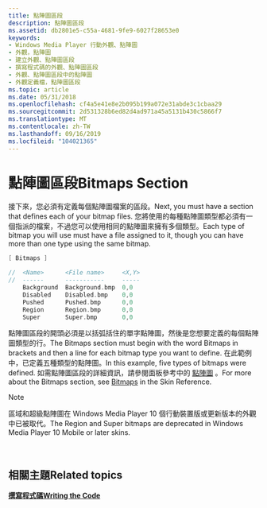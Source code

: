 ```yaml
---
title: 點陣圖區段
description: 點陣圖區段
ms.assetid: db2801e5-c55a-4681-9fe9-6027f28653e0
keywords:
- Windows Media Player 行動外觀、點陣圖
- 外觀，點陣圖
- 建立外觀、點陣圖區段
- 撰寫程式碼的外觀、點陣圖區段
- 外觀、點陣圖區段中的點陣圖
- 外觀定義檔，點陣圖區段
ms.topic: article
ms.date: 05/31/2018
ms.openlocfilehash: cf4a5e41e8e2b095b199a072e31abde3c1cbaa29
ms.sourcegitcommit: 2d531328b6ed82d4ad971a45a5131b430c5866f7
ms.translationtype: MT
ms.contentlocale: zh-TW
ms.lasthandoff: 09/16/2019
ms.locfileid: "104021365"
---
```

# <a name="bitmaps-section"></a><span data-ttu-id="b9a4d-109">點陣圖區段</span><span class="sxs-lookup"><span data-stu-id="b9a4d-109">Bitmaps Section</span></span>

<span data-ttu-id="b9a4d-110">接下來，您必須有定義每個點陣圖檔案的區段。</span><span class="sxs-lookup"><span data-stu-id="b9a4d-110">Next, you must have a section that defines each of your bitmap files.</span></span> <span data-ttu-id="b9a4d-111">您將使用的每種點陣圖類型都必須有一個指派的檔案，不過您可以使用相同的點陣圖來擁有多個類型。</span><span class="sxs-lookup"><span data-stu-id="b9a4d-111">Each type of bitmap you will use must have a file assigned to it, though you can have more than one type using the same bitmap.</span></span>


```C++
[ Bitmaps ]

//  <Name>      <File name>     <X,Y>
//  ------      -----------     -----
    Background  Background.bmp  0,0
    Disabled    Disabled.bmp    0,0
    Pushed      Pushed.bmp      0,0
    Region      Region.bmp      0,0
    Super       Super.bmp       0,0

```



<span data-ttu-id="b9a4d-112">點陣圖區段的開頭必須是以括弧括住的單字點陣圖，然後是您想要定義的每個點陣圖類型的行。</span><span class="sxs-lookup"><span data-stu-id="b9a4d-112">The Bitmaps section must begin with the word Bitmaps in brackets and then a line for each bitmap type you want to define.</span></span> <span data-ttu-id="b9a4d-113">在此範例中，已定義五種類型的點陣圖。</span><span class="sxs-lookup"><span data-stu-id="b9a4d-113">In this example, five types of bitmaps were defined.</span></span> <span data-ttu-id="b9a4d-114">如需點陣圖區段的詳細資訊，請參閱面板參考中的 [點陣圖](bitmaps.md) 。</span><span class="sxs-lookup"><span data-stu-id="b9a4d-114">For more about the Bitmaps section, see [Bitmaps](bitmaps.md) in the Skin Reference.</span></span>

> [!Note]  
> <span data-ttu-id="b9a4d-115">區域和超級點陣圖在 Windows Media Player 10 個行動裝置版或更新版本的外觀中已被取代。</span><span class="sxs-lookup"><span data-stu-id="b9a4d-115">The Region and Super bitmaps are deprecated in Windows Media Player 10 Mobile or later skins.</span></span>

 

## <a name="related-topics"></a><span data-ttu-id="b9a4d-116">相關主題</span><span class="sxs-lookup"><span data-stu-id="b9a4d-116">Related topics</span></span>

<dl> <dt>

[<span data-ttu-id="b9a4d-117">**撰寫程式碼**</span><span class="sxs-lookup"><span data-stu-id="b9a4d-117">**Writing the Code**</span></span>](writing-the-code.md)
</dt> </dl>

 

 




